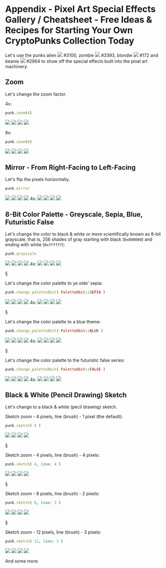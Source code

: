 # Appendix - Pixel Art Special Effects Gallery / Cheatsheet - Free Ideas & Recipes for Starting Your Own CryptoPunks Collection Today



Let's use the punks
alien ![](i/punk-3100.png) #3100,
zombie ![](i/punk-3393.png) #3393,
blondie ![](i/punk-0172.png) #172 and
beanie ![](i/punk-2964.png) #2964
to show off the special effects built into
the pixel art machinery.



## Zoom

Let's change the zoom factor.

4x:

``` ruby
punk.zoom(4)
```

![](i/punk-3100x4.png)
![](i/punk-3393x4.png)
![](i/punk-0172x4.png)
![](i/punk-2964x4.png)


8x:

``` ruby
punk.zoom(8)
```

![](i/punk-3100x8.png)
![](i/punk-3393x8.png)
![](i/punk-0172x8.png)
![](i/punk-2964x8.png)




## Mirror - From Right-Facing to Left-Facing

Let's flip the pixels horizontally.


``` ruby
punk.mirror
```

![](i/phunk-3100.png)
![](i/phunk-3393.png)
![](i/phunk-0172.png)
![](i/phunk-2964.png)  4x:
![](i/phunk-3100x4.png)
![](i/phunk-3393x4.png)
![](i/phunk-0172x4.png)
![](i/phunk-2964x4.png)



## 8-Bit Color Palette - Greyscale, Sepia, Blue, Futuristic False

Let's change the color to black & white or
more scientifically known as 8-bit grayscale, that is,
256 shades of gray
starting with black (`0x000000`)
and ending with white (`0xffffff`):


``` ruby
punk.grayscale
```

![](i/punk-3100_bw.png)
![](i/punk-3393_bw.png)
![](i/punk-0172_bw.png)
![](i/punk-2964_bw.png)  4x:
![](i/punk-3100_bwx4.png)
![](i/punk-3393_bwx4.png)
![](i/punk-0172_bwx4.png)
![](i/punk-2964_bwx4.png)

 §

Let's change the color palette to ye olde' sepia:

``` ruby
punk.change_palette8bit( Palette8bit::SEPIA )
```

![](i/punk-3100_sepia.png)
![](i/punk-3393_sepia.png)
![](i/punk-0172_sepia.png)
![](i/punk-2964_sepia.png)  4x:
![](i/punk-3100_sepiax4.png)
![](i/punk-3393_sepiax4.png)
![](i/punk-0172_sepiax4.png)
![](i/punk-2964_sepiax4.png)

 §

Let's change the color palette to a blue theme:

``` ruby
punk.change_palette8bit( Palette8bit::BLUE )
```

![](i/punk-3100_blue.png)
![](i/punk-3393_blue.png)
![](i/punk-0172_blue.png)
![](i/punk-2964_blue.png)  4x:
![](i/punk-3100_bluex4.png)
![](i/punk-3393_bluex4.png)
![](i/punk-0172_bluex4.png)
![](i/punk-2964_bluex4.png)


 §

Let's change the color palette to the futuristic false series:

``` ruby
punk.change_palette8bit( Palette8bit::FALSE )
```

![](i/punk-3100_false.png)
![](i/punk-3393_false.png)
![](i/punk-0172_false.png)
![](i/punk-2964_false.png)  4x:
![](i/punk-3100_falsex4.png)
![](i/punk-3393_falsex4.png)
![](i/punk-0172_falsex4.png)
![](i/punk-2964_falsex4.png)





## Black & White (Pencil Drawing) Sketch

Let's change to a black & white (pecil drawing) sketch.

Sketch zoom - 4 pixels, line (brush) - 1 pixel   (the default):

``` ruby
punk.sketch( 4 )
```

![](i/punk-3100_sketch4x.png)
![](i/punk-3393_sketch4x.png)
![](i/punk-0172_sketch4x.png)
![](i/punk-2964_sketch4x.png)

 §


Sketch zoom - 4 pixels, line (brush) - 4 pixels:

``` ruby
punk.sketch( 4, line: 4 )
```

![](i/punk-3100_sketch4x4.png)
![](i/punk-3393_sketch4x4.png)
![](i/punk-0172_sketch4x4.png)
![](i/punk-2964_sketch4x4.png)

 §


Sketch zoom - 8 pixels, line (brush) - 2 pixels:

``` ruby
punk.sketch( 8, line: 2 )
```

![](i/punk-3100_sketch8x2.png)
![](i/punk-3393_sketch8x2.png)
![](i/punk-0172_sketch8x2.png)
![](i/punk-2964_sketch8x2.png)

 §


Sketch zoom - 12 pixels, line (brush) - 3 pixels:

``` ruby
punk.sketch( 12, line: 3 )
```

![](i/punk-3100_sketch12x3.png)
![](i/punk-3393_sketch12x3.png)
![](i/punk-0172_sketch12x3.png)
![](i/punk-2964_sketch12x3.png)





And some more.


